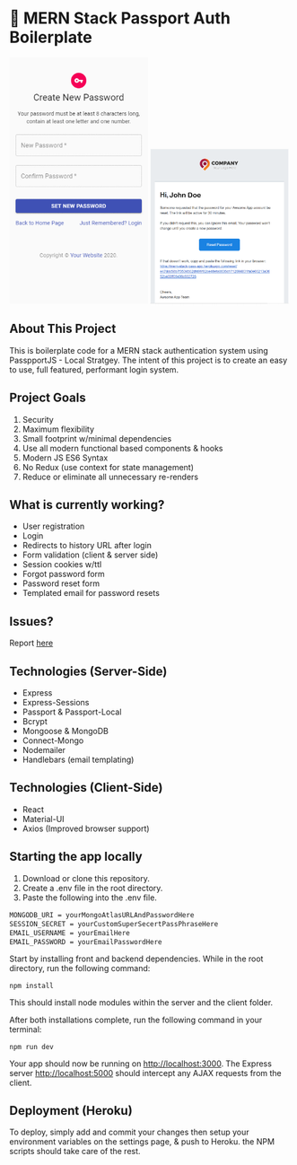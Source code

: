 # :closed_lock_with_key: MERN Stack Passport Auth Boilerplate
<div style="display:inline-block;">
    <img src="./images/mobile_app.gif" style="width: 49%;">
    <img src="./images/email.png" style="width: 49%;">
</div>

## About This Project

This is boilerplate code for a MERN stack authentication system using PasspportJS - Local Stratgey. The intent of this project is to create an easy to use, full featured, performant login system.

## Project Goals
1) Security
2) Maximum flexibility
3) Small footprint w/minimal dependencies
4) Use all modern functional based components & hooks
5) Modern JS ES6 Syntax
6) No Redux (use context for state management)
7) Reduce or eliminate all unnecessary re-renders

## What is currently working?
- User registration
- Login
- Redirects to history URL after login
- Form validation (client & server side)
- Session cookies w/ttl
- Forgot password form
- Password reset form
- Templated email for password resets

## Issues?
Report [here](https://github.com/yeasir01/mern-stack-passport-auth/issues)

## Technologies (Server-Side)
- Express
- Express-Sessions
- Passport & Passport-Local
- Bcrypt
- Mongoose & MongoDB
- Connect-Mongo
- Nodemailer
- Handlebars (email templating)

## Technologies (Client-Side)
- React
- Material-UI
- Axios (Improved browser support)

## Starting the app locally
1) Download or clone this repository.
2) Create a .env file in the root directory.
3) Paste the following into the .env file.

```
MONGODB_URI = yourMongoAtlasURLAndPasswordHere
SESSION_SECRET = yourCustomSuperSecertPassPhraseHere
EMAIL_USERNAME = yourEmailHere
EMAIL_PASSWORD = yourEmailPasswordHere
```

Start by installing front and backend dependencies. While in the root directory, run the following command:

```
npm install
```

This should install node modules within the server and the client folder.

After both installations complete, run the following command in your terminal:

```
npm run dev
```

Your app should now be running on <http://localhost:3000>. The Express server <http://localhost:5000> should intercept any AJAX requests from the client.

## Deployment (Heroku)

To deploy, simply add and commit your changes then setup your environment variables on the settings page, & push to Heroku. the NPM scripts should take care of the rest.